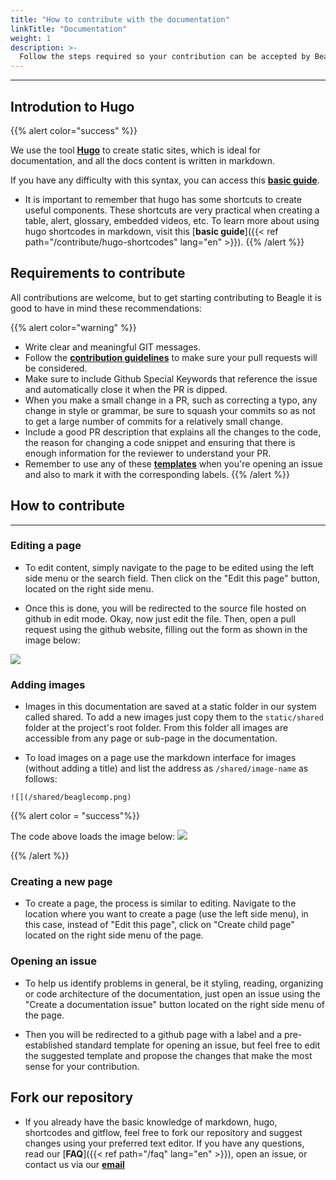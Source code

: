 ```yaml
---
title: "How to contribute with the documentation"
linkTitle: "Documentation"
weight: 1
description: >-
  Follow the steps required so your contribution can be accepted by Beagle developers team.
---
```


---

## Introdution to Hugo

{{% alert color="success" %}}

We use the tool [**Hugo**](https://gohugo.io/documentation/) to create static sites, which is ideal for documentation, and all the docs content is written in markdown.

If you have any difficulty with this syntax, you can access this [**basic guide**](https://www.markdownguide.org/basic-syntax/).

- It is important to remember that hugo has some shortcuts to create useful components. These shortcuts are very practical when creating a table, alert, glossary, embedded videos, etc. To learn more about using hugo shortcodes in markdown, visit this [**basic guide**]({{< ref path="/contribute/hugo-shortcodes" lang="en" >}}).
  {{% /alert %}}

## Requirements to contribute

All contributions are welcome, but to get starting contributing to Beagle it is good to have in mind these recommendations:

{{% alert color="warning" %}}

- Write clear and meaningful GIT messages.
- Follow the [**contribution guidelines**](https://github.com/ZupIT/beagle/blob/master/CONTRIBUTING.md) to make sure your pull requests will be considered.
- Make sure to include Github Special Keywords that reference the issue and automatically close it when the PR is dipped.
- When you make a small change in a PR, such as correcting a typo, any change in style or grammar, be sure to squash your commits so as not to get a large number of commits for a relatively small change.
- Include a good PR description that explains all the changes to the code, the reason for changing a code snippet and ensuring that there is enough information for the reviewer to understand your PR.
- Remember to use any of these [**templates**](https://github.com/ZupIT/docs-beagle/issues/new/choose) when you're opening an issue and also to mark it with the corresponding labels.
  {{% /alert %}}

## How to contribute
---
### **Editing a page**

- To edit content, simply navigate to the page to be edited using the left side menu or the search field. Then click on the "Edit this page" button, located on the right side menu.

- Once this is done, you will be redirected to the source file hosted on github in edit mode. Okay, now just edit the file. Then, open a pull request using the github website, filling out the form as shown in the image below:

![](/shared/contribute-pull-request.jpg)

### **Adding images**

- Images in this documentation are saved at a static folder in our system called shared. To add a new images just copy them to the `static/shared` folder at the project's root folder. From this folder all images are accessible from any page or sub-page in the documentation.

- To load images on a page use the markdown interface for images (without adding a title) and list the address as `/shared/image-name` as follows:

```
![](/shared/beaglecomp.png)
```

{{% alert color = "success"%}}

The code above loads the image below:
![](/shared/beaglecomp.png)

 {{% /alert %}}

### **Creating a new page**

- To create a page, the process is similar to editing. Navigate to the location where you want to create a page (use the left side menu), in this case, instead of "Edit this page", click on "Create child page" located on the right side menu of the page.

### **Opening an issue**

- To help us identify problems in general, be it styling, reading, organizing or code architecture of the documentation, just open an issue using the "Create a documentation issue" button located on the right side menu of the page.

- Then you will be redirected to a github page with a label and a pre-established standard template for opening an issue, but feel free to edit the suggested template and propose the changes that make the most sense for your contribution.

## Fork our repository

- If you already have the basic knowledge of markdown, hugo, shortcodes and gitflow, feel free to fork our repository and suggest changes using your preferred text editor. If you have any questions, read our [**FAQ**]({{< ref path="/faq" lang="en" >}}), open an issue, or contact us via our [**email**](mailto:beagle@zup.com.br)
